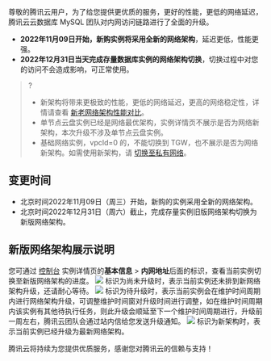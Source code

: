 尊敬的腾讯云用户，为了给您提供更优质的服务，更好的性能，更低的网络延迟，腾讯云云数据库 MySQL 团队对内网访问链路进行了全面的升级。
- **2022年11月09日开始，新购实例将采用全新的网络架构**，延迟更低，性能更强。
- **2022年12月31日当天完成存量数据库实例的网络架构切换**，切换过程中对您的访问不会造成影响，可正常使用。

>?
>- 新架构将带来更极致的性能，更低的网络延迟，更高的网络稳定性，详情请查看 [新老网络架构性能对比](https://cloud.tencent.com/document/product/236/82036)。
>- 单节点云盘实例已经是网络最优架构，实例详情页不展示是否为网络新架构，本次升级不涉及单节点云盘实例。
>- 基础网络实例，vpcId=0 的，不能切换到 TGW，也不展示是否为网络新架构。如需使用新架构，请 [切换至私有网络](https://cloud.tencent.com/document/product/236/35671)。

## 变更时间
- 北京时间2022年11月09日（周三）开始，新购的实例采用全新的网络架构。
- 北京时间2022年12月31日（周六）截止，完成存量实例旧版网络架构切换为新版网络架构。

## 新版网络架构展示说明
您可通过 [控制台](https://console.cloud.tencent.com/cdb) 实例详情页的**基本信息** > **内网地址**后面的标识，查看当前实例切换至新版网络架构的进度。
<dx-fold-block title="标识为尚未升级">
![](https://qcloudimg.tencent-cloud.cn/raw/84753f7fd6f4a505dabb965f5c1693c5.png)
标识为尚未升级时，表示当前实例还未排到新网络架构升级，还请耐心等待。
</dx-fold-block>
<dx-fold-block title="标识为待升级">
![](https://qcloudimg.tencent-cloud.cn/raw/54e1f487c6558d9a37a0d0a5a44afebd.png)
标识为待升级时，表示当前实例会在维护时间周期内进行网络架构升级，可调整维护时间窗对升级时间进行调整，如在维护时间周期内该实例有其他待执行任务，则此升级会顺延至下一个维护时间周期进行，升级前一周左右，腾讯云团队会通过站内信给您发送升级通知。
</dx-fold-block>
<dx-fold-block title="标识为新架构">
![](https://qcloudimg.tencent-cloud.cn/raw/5a935aead0997185593951f902682dc9.png)
标识为新架构时，表示当前实例已经升级为最新网络架构。
</dx-fold-block>

腾讯云将持续为您提供优质服务，感谢您对腾讯云的信赖与支持！
